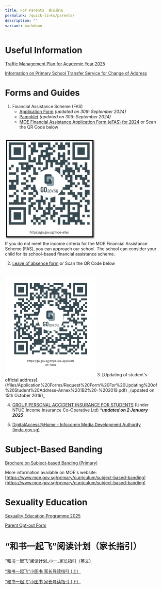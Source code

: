 ```yaml
---
title: For Parents  家长资讯
permalink: /quick-links/parents/
description: ""
variant: markdown
---
```

# Useful Information
[Traffic Management Plan for Academic Year 2025](/trafficmanagementplan/)

[Information on Primary School Transfer Service for Change of Address](/files/Information%20Sheets/Annex%20B%20-%20Information%20sheet%20for%20parents.pdf)

# Forms and Guides
1. Financial Assistance Scheme (FAS)
	* [Application Form](/files/Application%20Forms/MOE_FAS_Application_Form_2025.pdf) _(updated on 30th September 2024)_
	* [Pamphlet](/files/Information%20Sheets/moe_fas_pamphlet_2024.pdf) _(updated on 30th September 2024)_
	* [MOE Financial Assistance Application Form (eFAS) for 2024](https://go.gov.sg/moe-efas) or Scan the QR Code below
<br>
<img src="/images/moe-efas.jpg" alt="" style="width:300px; height:332px;">
<br>
If you do not meet the income criteria for the MOE Financial Assistance Scheme (FAS), you can approach our school. The school can consider your child for its school-based financial assistance scheme.
<br>

2. [Leave of absence form](https://go.gov.sg/nhps-loa-application-form) or Scan the QR Code below
<br>
<img src="/images/gogovnanhua.png" alt="" style="width:300px; height:332px;">
3. [Updating of student's official address](/files/Application%20Forms/Request%20Form%20For%20Updating%20of%20Student%20Address-Annex%201B2%20-%202019.pdf)  _(updated on 15th October 2019)_


4. [GROUP PERSONAL ACCIDENT INSURANCE FOR STUDENTS](/files/Application%20Forms/Product_Fact_Sheet__Year_2025_.pdf) (Under NTUC Income Insurance Co-Operative Ltd) ****updated on 2 January 2025***

5. [DigitalAccess@Home - Infocomm Media Development Authority (imda.gov.sg)](https://www.imda.gov.sg/dah)

# Subject-Based Banding
[Brochure on Subject-based Banding (Primary)](/files/Information%20Sheets/1MOE_SBB_ENG_1%20Mar%202018.pdf)

More information available on MOE's website:
[https://www.moe.gov.sg/primary/curriculum/subject-based-banding](https://www.moe.gov.sg/primary/curriculum/subject-based-banding)

# Sexuality Education
[Sexuality Education Programme 2025](/files/Application%20Forms/2025_Info_on_SEd_for_schs_website__Updated_.pdf)

[Parent Opt-out Form](https://form.gov.sg/677e37d772fecec93095e2d0)


# “和书一起飞”阅读计划（家长指引）
[“和书一起飞”阅读计划_小一_家长指引（英文）](https://drive.google.com/file/d/1-iPOlW_RgYGPTnsg9f5bw_mg7zRz5v9B/view?usp=drive_link)

[“和书一起飞”小图书 家长导读指引 (上）](https://drive.google.com/file/d/1CiFmAads0lR93gOLrjXttmcuZ2Zb6LUo/view?usp=drive_link)

[“和书一起飞”小图书 家长导读指引 (下）](https://drive.google.com/file/d/1hzk7syLEDLND6L8OIKZAdeO7QtXBp1Sx/view?usp=drive_link)